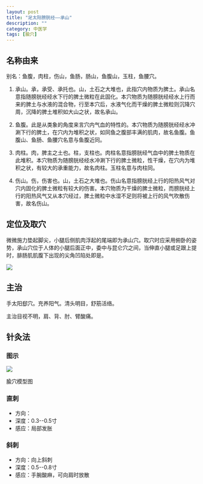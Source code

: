 ```yaml
---
layout: post
title: "足太阳膀胱经——承山"
description: ""
category: 中医学
tags: [腧穴]
---
```


## 名称由来

别名：鱼腹，肉柱，伤山，鱼肠，肠山，鱼腹山，玉柱，鱼腰穴。

1. 承山。承，承受、承托也。山，土石之大堆也，此指穴内物质为脾土。承山名意指随膀胱经经水下行的脾土微粒在此固化。本穴物质为随膀胱经经水上行而来的脾土与水液的混合物，行至本穴后，水液气化而干燥的脾土微粒则沉降穴周，沉降的脾土堆积如大山之状，故名承山。

2. 鱼腹。此是从类象的角度来言穴内气血的特性的。本穴物质为随膀胱经经水冲涮下行的脾土，在穴内为堆积之状，如同鱼之腹部丰满的肌肉，故名鱼腹。鱼腹山、鱼肠、鱼腰穴名意与鱼腹近同。

3. 肉柱。肉，脾主之土也。柱，支柱也。肉柱名意指膀胱经气血中的脾土物质在此堆积。本穴物质为随膀胱经经水冲涮下行的脾土微粒，性干燥，在穴内为堆积之状，有较大的承重能力，故名肉柱。玉柱名意与肉柱同。

4. 伤山。伤，伤害也。山，土石之大堆也。伤山名意指膀胱经上行的阳热风气对穴内固化的脾土微粒有较大的伤害。本穴物质为干燥的脾土微粒，而膀胱经上行的阳热风气又从本穴经过，脾土微粒中水湿不足则将被上行的风气吹散伤害，故名伤山。


## 定位及取穴

微微施力垫起脚尖，小腿后侧肌肉浮起的尾端即为承山穴。取穴时应采用俯卧的姿势，承山穴位于人体的小腿后面正中，委中与昆仑穴之间，当伸直小腿或足跟上提时，腓肠肌肌腹下出现的尖角凹陷处即是。



![](images/TCM/channels/SI1-6.png)

## 主治

手太阳郄穴。充养阳气。清头明目，舒筋活络。

主治目视不明，肩、背、肘、臂酸痛。






## 针灸法


### 图示


![](images/TCM/acupoint/SI6_model.jpg)

腧穴模型图

### 直刺

- 方向：
- 深度：0.3--0.5寸
- 感应：局部发胀


### 斜刺

- 方向：向上斜刺
- 深度：0.5--0.8寸
- 感应：手腕酸麻，可向肩时放散




